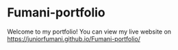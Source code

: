 # Fumani-portfolio


Welcome to my portfolio! You can view my live website on https://juniorfumani.github.io/Fumani-portfolio/
